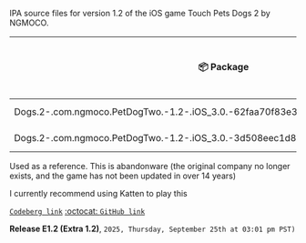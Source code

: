 IPA source files for version 1.2 of the iOS game Touch Pets Dogs 2 by NGMOCO.

| 📦️ Package | 💿️ Size | 🔖️ Game version | 📱️ Minimum Operating System version | 📅️ Release year |
|---|---|---|---|---|
| Dogs.2-.com.ngmoco.PetDogTwo.-1.2-.iOS_3.0.-62faa70f83e361261e06fb1bb59c2500.ipa | 100,294,363 bytes | 1.2 | iPhoneOS 3.0 | 2011 |
| Dogs.2-.com.ngmoco.PetDogTwo.-1.2-.iOS_3.0.-3d508eec1d803b35a9116056bdd86be4.ipa | 67,823,418 bytes | 1.2 | iPhoneOS 3.0 | 2011 |

Used as a reference. This is abandonware (the original company no longer exists, and the game has not been updated in over 14 years)

I currently recommend using Katten to play this

[`Codeberg link`](https://codeberg.org/knot126/Katten/)
[:octocat: `GitHub link`](https://github.com/knot126/Katten/)

**Release E1.2 (Extra 1.2)**, `2025, Thursday, September 25th at 03:01 pm PST)`
